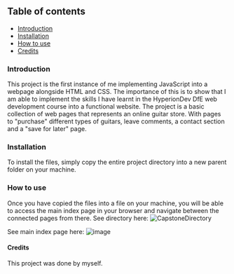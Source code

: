 

## Table of contents
- [Introduction](#introduction)
- [Installation](#installation)
- [How to use](#howToUse)
- [Credits](#credits)

### Introduction <a name="introduction"/>
This project is the first instance of me implementing JavaScript into a webpage alongside HTML and CSS. The importance of this is to show that I am able to implement the skills I have learnt in the HyperionDev DfE web development course into a functional website. The project is a basic collection of web pages that represents an online guitar store. With pages to "purchase" different types of guitars, leave comments, a contact section and a "save for later" page. 

### Installation <a name="installation"/>
To install the files, simply copy the entire project directory into a new parent folder on your machine. 

### How to use <a name="howToUse"/>
Once you have copied the files into a file on your machine, you will be able to access the main index page in your browser and navigate between the connected pages from there.
See directory here:
![CapstoneDirectory](https://user-images.githubusercontent.com/123034061/213828028-4bfd01a6-a252-42ef-8aee-e25105784c75.jpg)

See main index page here:
![image](https://user-images.githubusercontent.com/123034061/221297905-f9b3e387-8c23-4ca2-81b0-7c0d997e6565.png)


#### Credits <a name="credits"/>
This project was done by myself.

